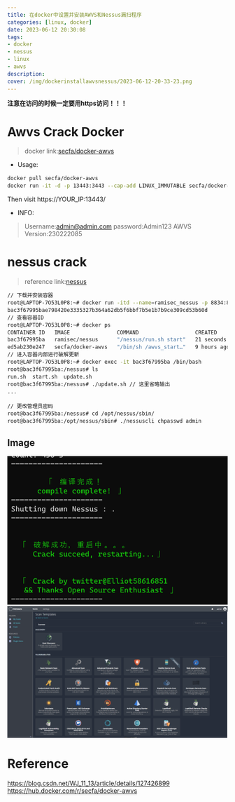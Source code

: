 ```yaml
---
title: 在docker中设置并安装AWVS和Nessus漏扫程序
categories: [linux, docker]
date: 2023-06-12 20:30:08
tags:
- docker
- nessus
- linux
- awvs
description:
cover: /img/dockerinstallawvsnessus/2023-06-12-20-33-23.png
---
```

**注意在访问的时候一定要用https访问！！！**
# Awvs Crack Docker
> docker link:[secfa/docker-awvs](https://hub.docker.com/r/secfa/docker-awvs)
* Usage:
```bash
docker pull secfa/docker-awvs
docker run -it -d -p 13443:3443 --cap-add LINUX_IMMUTABLE secfa/docker-awvs
```
Then visit https://YOUR_IP:13443/
* INFO:
> Username:admin@admin.com
> password:Admin123
> AWVS Version:230222085
# nessus crack
> reference link:[nessus](https://blog.csdn.net/WJ_11_13/article/details/127426899)
```bash
// 下载并安装容器
root@LAPTOP-7O53L0P8:~# docker run -itd --name=ramisec_nessus -p 8834:8834 ramisec/nessus
bac3f67995bae798420e3335327b364a62db5f6bbf7b5e1b7b9ce309cd53b60d
// 查看容器ID
root@LAPTOP-7O53L0P8:~# docker ps
CONTAINER ID   IMAGE               COMMAND                  CREATED          STATUS             PORTS                                         NAMES
bac3f67995ba   ramisec/nessus      "/nessus/run.sh start"   21 seconds ago   Up 19 seconds      0.0.0.0:8834->8834/tcp, :::8834->8834/tcp     ramisec_nessus
ed5ab230e247   secfa/docker-awvs   "/bin/sh /awvs_start…"   9 hours ago      Up About an hour   0.0.0.0:13443->3443/tcp, :::13443->3443/tcp   awvs
// 进入容器内部进行破解更新
root@LAPTOP-7O53L0P8:~# docker exec -it bac3f67995ba /bin/bash
root@bac3f67995ba:/nessus# ls
run.sh  start.sh  update.sh
root@bac3f67995ba:/nessus# ./update.sh // 这里省略输出
...

// 更改管理员密码
root@bac3f67995ba:/nessus# cd /opt/nessus/sbin/
root@bac3f67995ba:/opt/nessus/sbin# ./nessuscli chpasswd admin
```
## Image
![](/img/dockerinstallawvsnessus/2023-06-12-20-51-07.png)
![](/img/dockerinstallawvsnessus/2023-06-12-20-51-37.png)
# Reference
https://blog.csdn.net/WJ_11_13/article/details/127426899
https://hub.docker.com/r/secfa/docker-awvs

